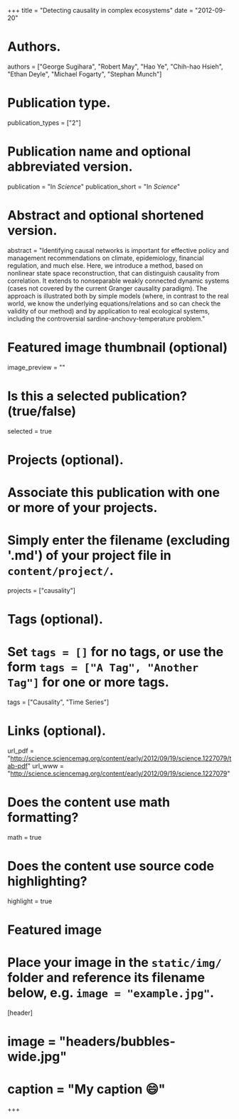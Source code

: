 +++
title = "Detecting causality in complex ecosystems"
date = "2012-09-20"

# Authors.
authors = ["George Sugihara", "Robert May", "Hao Ye", "Chih-hao Hsieh", "Ethan Deyle", "Michael Fogarty", "Stephan Munch"]

# Publication type.
publication_types = ["2"]

# Publication name and optional abbreviated version.
publication = "In *Science*"
publication_short = "In *Science*"

# Abstract and optional shortened version.
abstract = "Identifying causal networks is important for effective policy and management recommendations on climate, epidemiology, financial regulation, and much else. Here, we introduce a method, based on nonlinear state space reconstruction, that can distinguish causality from correlation. It extends to nonseparable weakly connected dynamic systems (cases not covered by the current Granger causality paradigm). The approach is illustrated both by simple models (where, in contrast to the real world, we know the underlying equations/relations and so can check the validity of our method) and by application to real ecological systems, including the controversial sardine-anchovy-temperature problem."

# Featured image thumbnail (optional)
image_preview = ""

# Is this a selected publication? (true/false)
selected = true

# Projects (optional).
#   Associate this publication with one or more of your projects.
#   Simply enter the filename (excluding '.md') of your project file in `content/project/`.
projects = ["causality"]

# Tags (optional).
#   Set `tags = []` for no tags, or use the form `tags = ["A Tag", "Another Tag"]` for one or more tags.
tags = ["Causality", "Time Series"]

# Links (optional).
url_pdf = "http://science.sciencemag.org/content/early/2012/09/19/science.1227079/tab-pdf"
url_www = "http://science.sciencemag.org/content/early/2012/09/19/science.1227079"

# Does the content use math formatting?
math = true

# Does the content use source code highlighting?
highlight = true

# Featured image
# Place your image in the `static/img/` folder and reference its filename below, e.g. `image = "example.jpg"`.
[header]
# image = "headers/bubbles-wide.jpg"
# caption = "My caption :smile:"

+++

